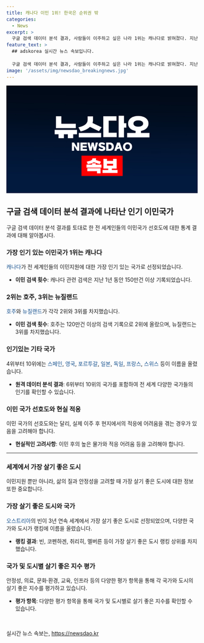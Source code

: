 ```yaml
---
title: 캐나다 이민 1위! 한국은 순위권 밖
categories:
  - News
excerpt: >
  구글 검색 데이터 분석 결과, 사람들이 이주하고 싶은 나라 1위는 캐나다로 밝혀졌다. 지난 1년 동안 150만건 이상의 캐나다 이민 검색이 이뤄졌으며, 호주와 뉴질랜드가 뒤를 이었다. 퍼스트 무브 인터내셔널은 캐나다 이민이 현실에서 적응에 어려움이 많다고 지적했으며, 밴쿠버와 토론토의 높은 물가로 이주민들이 고통받고 있는 것으로 나타났다. 또한, 미국은 높은 생활 물가와 이민 정서로 인해 10위권 밖으로 밀려났으며, 미국이 전 세계에서 가장 이민을 가고 싶은 나라였던 6년 전과는 대조적인 결과를 보였다. EIU의 조사에 따르면 캐나다와 호주는 살기 좋은 도시로 선정되었으나, 물가는 인프라에 부정적인 영향을 미친다고 설명했다.
feature_text: >
  ## adskorea 실시간 뉴스 속보입니다.

  구글 검색 데이터 분석 결과, 사람들이 이주하고 싶은 나라 1위는 캐나다로 밝혀졌다. 지난 1년 동안 150만건 이상의 캐나다 이민 검색이 이뤄졌으며, 호주와 뉴질랜드가 뒤를 이었다. 퍼스트 무브 인터내셔널은 캐나다 이민이 현실에서 적응에 어려움이 많다고 지적했으며, 밴쿠버와 토론토의 높은 물가로 이주민들이 고통받고 있는 것으로 나타났다. 또한, 미국은 높은 생활 물가와 이민 정서로 인해 10위권 밖으로 밀려났으며, 미국이 전 세계에서 가장 이민을 가고 싶은 나라였던 6년 전과는 대조적인 결과를 보였다. EIU의 조사에 따르면 캐나다와 호주는 살기 좋은 도시로 선정되었으나, 물가는 인프라에 부정적인 영향을 미친다고 설명했다.
image: '/assets/img/newsdao_breakingnews.jpg'
---
```


<p><img src="/assets/img/newsdao_breakingnews.jpg" alt="adskorea 속보" /></p>

<h2 data-ke-size="size26">구글 검색 데이터 분석 결과에 나타난 인기 이민국가</h2>

<p data-ke-size="size16">구글 검색 데이터 분석 결과를 토대로 한 전 세계인들의 이민국가 선호도에 대한 통계 결과에 대해 알아봅시다.</p>

<h3>가장 인기 있는 이민국가 1위는 캐나다</h3>

<p><span style="color: #1a5490;">캐나다</span>가 전 세계인들의 이민지원에 대한 가장 인기 있는 국가로 선정되었습니다.</p>

<ul>
<li><b>이민 검색 횟수</b>: 캐나다 관련 검색은 지난 1년 동안 150만건 이상 기록되었습니다.</li>
</ul>

<h3>2위는 호주, 3위는 뉴질랜드</h3>

<p><span style="color: #1a5490;">호주</span>와 <span style="color: #1a5490;">뉴질랜드</span>가 각각 2위와 3위를 차지했습니다.</p>

<ul>
<li><b>이민 검색 횟수</b>: 호주는 120만건 이상의 검색 기록으로 2위에 올랐으며, 뉴질랜드는 3위를 차지했습니다.</li>
</ul>

<h3>인기있는 기타 국가</h3>

<p>4위부터 10위에는 <span style="color: #1a5490;">스페인</span>, <span style="color: #1a5490;">영국</span>, <span style="color: #1a5490;">포르투갈</span>, <span style="color: #1a5490;">일본</span>, <span style="color: #1a5490;">독일</span>, <span style="color: #1a5490;">프랑스</span>, <span style="color: #1a5490;">스위스</span> 등이 이름을 올렸습니다.</p>

<ul>
<li><b>원격 데이터 분석 결과</b>: 6위부터 10위의 국가를 포함하여 전 세계 다양한 국가들의 인기를 확인할 수 있습니다.</li>
</ul>

<h3>이민 국가 선호도와 현실 적응</h3>

<p>이민 국가의 선호도와는 달리, 실제 이주 후 현지에서의 적응에 어려움을 겪는 경우가 있음을 고려해야 합니다.</p>

<ul>
<li><b>현실적인 고려사항</b>: 이민 후의 높은 물가와 적응 어려움 등을 고려해야 합니다.</li>
</ul>

<hr>

<h3>세계에서 가장 살기 좋은 도시</h3>

<p>이민지원 뿐만 아니라, 삶의 질과 안정성을 고려할 때 가장 살기 좋은 도시에 대한 정보 또한 중요합니다.</p>

<h3>가장 살기 좋은 도시와 국가</h3>

<p><span style="color: #1a5490;">오스트리아</span>의 빈이 3년 연속 세계에서 가장 살기 좋은 도시로 선정되었으며, 다양한 국가와 도시가 랭킹에 이름을 올렸습니다.</p>

<ul>
<li><b>랭킹 결과</b>: 빈, 코펜하겐, 취리히, 멜버른 등이 가장 살기 좋은 도시 랭킹 상위를 차지했습니다.</li>
</ul>

<h3>국가 및 도시별 살기 좋은 지수 평가</h3>

<p>안정성, 의료, 문화·환경, 교육, 인프라 등의 다양한 평가 항목을 통해 각 국가와 도시의 살기 좋은 지수를 평가하고 있습니다.</p>

<ul>
<li><b>평가 항목</b>: 다양한 평가 항목을 통해 국가 및 도시별로 살기 좋은 지수를 확인할 수 있습니다.</li>
</ul>

<p data-ke-size="size16">&nbsp;</p>
실시간 뉴스 속보는, <a href="https://newsdao.kr" rel="dofollow">https://newsdao.kr</a>


